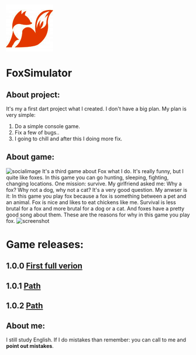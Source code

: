 ![Logo](https://raw.githubusercontent.com/EnterVPL/FoxSymulator/master/logo.png)
# FoxSimulator
## About project:
It's my a first dart project what I created. I don't have a big plan.
My plan is very simple:
1. Do a simple console game. 
2. Fix a few of bugs..
3. I going to chill and after this I doing more fix.

## About game:
![socialimage](https://repository-images.githubusercontent.com/266304913/7b7d3600-a1d9-11ea-8749-81e38fbb6647)
It's a third game about Fox what I do. It's really funny, but I quite like foxes. In this game you can go hunting, sleeping, fighting, changing locations. One mission: survive.
My girlfriend asked me: Why a fox? Why not a dog, why not a cat?
It's a very good question. My anwser is it: In this game you play fox because a fox is something between a pet and an animal. Fox is nice and likes to eat chickens like me. Survival is less brutal for a fox and more brutal for a dog or a cat. And foxes have a pretty good song about them. These are the reasons for why in this game you play fox.
![screenshot](https://i.snipboard.io/BAzY40.jpg)

# Game releases:
## 1.0.0 [First full verion](https://github.com/EnterVPL/FoxSymulator/releases/tag/1.0.0)
## 1.0.1 [Path](https://github.com/EnterVPL/FoxSymulator/releases/tag/1.0.1)
## 1.0.2 [Path](https://github.com/EnterVPL/FoxSymulator/releases/tag/1.0.2)

## About me:
I still study English. If I do mistakes than remember: you can call to me and **point out mistakes**.
